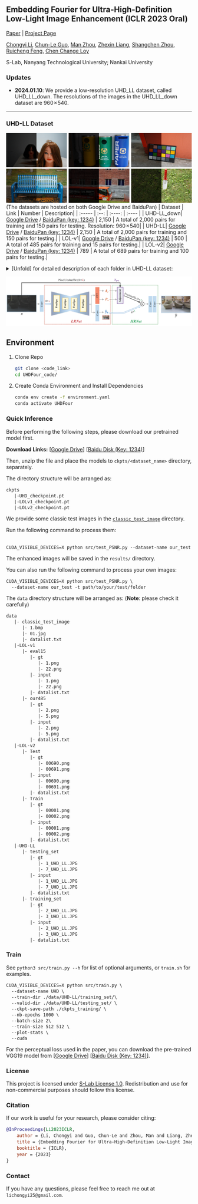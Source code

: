 ## Embedding Fourier for Ultra-High-Definition Low-Light Image Enhancement (ICLR 2023 Oral)

[Paper](https://arxiv.org/abs/2302.11831) | [Project Page](https://li-chongyi.github.io/UHDFour/) 

[Chongyi Li](https://li-chongyi.github.io/), [Chun-Le Guo](https://scholar.google.com.au/citations?user=RZLYwR0AAAAJ&hl=en),  [Man Zhou](https://manman1995.github.io/),  [Zhexin Liang](https://zhexinliang.github.io/),  [Shangchen Zhou](https://shangchenzhou.com/),  [Ruicheng Feng](https://jnjaby.github.io/),   [Chen Change Loy](https://www.mmlab-ntu.com/person/ccloy/) 

S-Lab, Nanyang Technological University; Nankai University

### Updates

- **2024.01.10**:  We provide a low-resolution UHD_LL dataset, called UHD_LL_down. The resolutions of the images in the UHD_LL_down dataset are 960 × 540. 
---

### UHD-LL Dataset
![Example](figures/UHD_LL_dataset.png)
(The datasets are hosted on both Google Drive and BaiduPan)
| Dataset | Link | Number | Description|
| :----- | :--: | :----: | :---- | 
| UHD-LL_down| [Google Drive](https://drive.google.com/file/d/1KnsimKvQK38qDOrF4cPLFC2-tNIy5vZ8/view?usp=sharing) / [BaiduPan (key: 1234)](https://pan.baidu.com/s/17v96dX_ity_HkCxj-8pyCA?pwd=1234) | 2,150 | A total of 2,000 pairs for training and 150 pairs for testing. Resolution: 960 × 540|
| UHD-LL| [Google Drive](https://drive.google.com/drive/folders/1IneTwBsSiSSVXGoXQ9_hE1cO2d4Fd4DN?usp=share_link) / [BaiduPan (key: 1234)](https://pan.baidu.com/s/1vqHw_Z05S3LbisofSs_-8A?pwd=1234) | 2,150 | A total of 2,000 pairs for training and 150 pairs for testing.|
| LOL-v1| [Google Drive](https://drive.google.com/drive/folders/1HTMfTUq8nP_U_OlwWktsuuw26QKaLpTH?usp=share_link) / [BaiduPan (key: 1234)](https://pan.baidu.com/s/1THd5dgyeG6dPGcj7MQR6Kg?pwd=1234) | 500 | A total of 485 pairs for training and 15 pairs for testing.|
| LOL-v2| [Google Drive](https://drive.google.com/drive/folders/1xt94Msjh0hikZZ11BsZ1nseSV3_uVX8w?usp=share_link) / [BaiduPan (key: 1234)](https://pan.baidu.com/s/1nelo0v4aVE9g3YZ0tc2bPw?pwd=1234) | 789 | A total of 689 pairs for training and 100 pairs for testing.|


<details close>
<summary>[Unfold] for detailed description of each folder in UHD-LL dataset:</summary>

<table>
<td>

| UDH-LL               | Description             |
| :----------------------- | :---------------------- |
| training_set/gt                 | normal-light images |
| training_set/input          | low-light  images |
| testing_set/gt               | normal-light images |
| testing_set/input          |low-light  images |

</td>
</table>


</details>

![Overview](figures/framework.png)
## Environment

1. Clone Repo

   ```bash
   git clone <code_link>
   cd UHDFour_code/
   ```

2. Create Conda Environment and Install Dependencies

   ```bash
   conda env create -f environment.yaml
   conda activate UHDFour
   ```

### Quick Inference
Before performing the following steps, please download our pretrained model first.

 **Download Links:** [[Google Drive](https://drive.google.com/drive/folders/1hLehCbHG-L-Dq4qJne5s721B6cfI1fSE?usp=share_link)] [[Baidu Disk (Key: 1234)](https://pan.baidu.com/s/1lk0CXs7UaQhH5NWhRGCReg?pwd=1234)]

Then, unzip the file and place the models to `ckpts/<dataset_name>` directory, separately.

The directory structure will be arranged as:
```
ckpts
   |-UHD_checkpoint.pt
   |-LOLv1_checkpoint.pt  
   |-LOLv2_checkpoint.pt
```

We provide some classic test images in the [`classic_test_image`](./data/classic_test_image/) directory.

Run the following command to process them:
```

CUDA_VISIBLE_DEVICES=X python src/test_PSNR.py --dataset-name our_test  

```
The enhanced images will be saved in the `results/` directory.

You can also run the following command to process your own images:
```
CUDA_VISIBLE_DEVICES=X python src/test_PSNR.py \
  --dataset-name our_test -t path/to/your/test/folder   
```
The `data` directory structure will be arranged as: (**Note**: please check it carefully)
```
data
   |- classic_test_image
      |- 1.bmp
      |- 01.jpg
      |- datalist.txt
   |-LOL-v1
      |- eval15
         |- gt
            |- 1.png 
            |- 22.png
         |- input
            |- 1.png 
            |- 22.png
         |- datalist.txt
      |- our485
         |- gt 
            |- 2.png 
            |- 5.png
         |- input
            |- 2.png 
            |- 5.png
         |- datalist.txt
   |-LOL-v2
      |- Test
         |- gt
            |- 00690.png 
            |- 00691.png
         |- input
            |- 00690.png 
            |- 00691.png
         |- datalist.txt
      |- Train
         |- gt 
            |- 00001.png 
            |- 00002.png
         |- input
            |- 00001.png 
            |- 00002.png
         |- datalist.txt
   |-UHD-LL   
      |- testing_set
         |- gt
            |- 1_UHD_LL.JPG 
            |- 7_UHD_LL.JPG
         |- input
            |- 1_UHD_LL.JPG 
            |- 7_UHD_LL.JPG
         |- datalist.txt
      |- training_set
         |- gt
            |- 2_UHD_LL.JPG 
            |- 3_UHD_LL.JPG
         |- input
            |- 2_UHD_LL.JPG 
            |- 3_UHD_LL.JPG
         |- datalist.txt
```
### Train
See `python3 src/train.py --h` for list of optional arguments, or `train.sh` for examples.

```
CUDA_VISIBLE_DEVICES=X python src/train.py \
  --dataset-name UHD \
  --train-dir ./data/UHD-LL/training_set/\
  --valid-dir ./data/UHD-LL/testing_set/ \
  --ckpt-save-path ./ckpts_training/ \
  --nb-epochs 1000 \
  --batch-size 2\
  --train-size 512 512 \
  --plot-stats \
  --cuda     
```

For the perceptual loss used in the paper, you can download the pre-trained VGG19 model from  [[Google Drive](https://drive.google.com/drive/folders/1MdNAkTkPkWzn6xSdU77eY2Dbd-xwLFb9?usp=share_link)] [[Baidu Disk (Key: 1234)](https://pan.baidu.com/s/1nGasLBHoNSewICq5tMwQlg?pwd=1234)].

### License

This project is licensed under <a rel="license" href="https://github.com/sczhou/LEDNet/blob/master/LICENSE">S-Lab License 1.0</a>. Redistribution and use for non-commercial purposes should follow this license.



### Citation
If our work is useful for your research, please consider citing:

```bibtex
@InProceedings{Li2023ICLR,
    author = {Li, Chongyi and Guo, Chun-Le and Zhou, Man and Liang, Zhexin and Zhou, Shangchen and Feng, Ruicheng and Loy, Chen Change},
    title = {Embedding Fourier for Ultra-High-Definition Low-Light Image Enhancement},
    booktitle = {ICLR},
    year = {2023}
}
```

### Contact
If you have any questions, please feel free to reach me out at `lichongyi25@gmail.com`.
